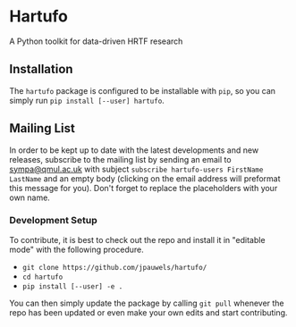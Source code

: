 # Hartufo
A Python toolkit for data-driven HRTF research

## Installation

The `hartufo` package is configured to be installable with `pip`, so you can simply run `pip install [--user] hartufo`.

## Mailing List

In order to be kept up to date with the latest developments and new releases, subscribe to the mailing list by sending an email to [sympa@qmul.ac.uk](mailto:sympa@qmul.ac.uk?subject=subscribe%20hartufo-users%20FirstName%20LastName) with subject `subscribe hartufo-users FirstName LastName` and an empty body (clicking on the email address will preformat this message for you). Don't forget to replace the placeholders with your own name.

### Development Setup
To contribute, it is best to check out the repo and install it in "editable mode" with the following procedure.

- `git clone https://github.com/jpauwels/hartufo/`
- `cd hartufo`
- `pip install [--user] -e .`

You can then simply update the package by calling `git pull` whenever the repo has been updated or even make your own edits and start contributing.
